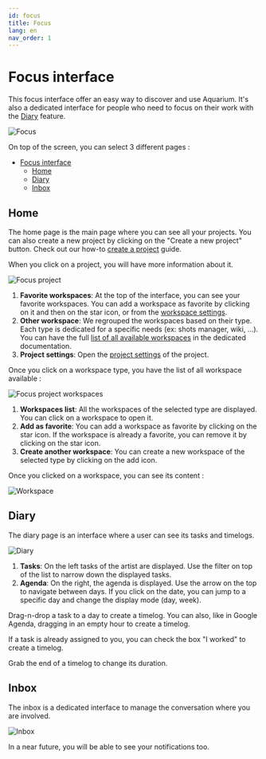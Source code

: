 ```yaml
---
id: focus
title: Focus
lang: en
nav_order: 1
---
```



# Focus interface

This focus interface offer an easy way to discover and use Aquarium. It's also a dedicated interface for people who need to focus on their work with the [Diary](#diary) feature.

![Focus](../../_medias/focus.png)

On top of the screen, you can select 3 different pages :

- [Focus interface](#focus-interface)
  - [Home](#home)
  - [Diary](#diary)
  - [Inbox](#inbox)

## Home

The home page is the main page where you can see all your projects. You can also create a new project by clicking on the "Create a new project" button. Check out our how-to [create a project](../../how-to/create/project.md) guide.

When you click on a project, you will have more information about it.

![Focus project](../../_medias/focus-project.png)

1. **Favorite workspaces**: At the top of the interface, you can see your favorite workspaces. You can add a workspace as favorite by clicking on it and then on the <span class="aq-icon outline">star</span> icon, or from the [workspace settings](../applications/workspaces.md#favorites).
2. **Other workspace**: We regrouped the workspaces based on their type. Each type is dedicated for a specific needs (ex: shots manager, wiki, ...). You can have the full [list of all available workspaces](../workspaces/index.md) in the dedicated documentation.
3. **Project settings**: Open the [project settings](../applications/projectsettings.md) of the project.

Once you click on a workspace type, you have the list of all workspace available :

![Focus project workspaces](../../_medias/focus-project-workspaces.png)

1. **Workspaces list**: All the workspaces of the selected type are displayed. You can click on a workspace to open it.
2. **Add as favorite**: You can add a workspace as favorite by clicking on the <span class="aq-icon outline">star</span> icon. If the workspace is already a favorite, you can remove it by clicking on the <span class="aq-icon">star</span> icon.
3. **Create another workspace**: You can create a new workspace of the selected type by clicking on the <span class="aq-icon">add</span> icon.

Once you clicked on a workspace, you can see its content :

![Workspace](../../_medias/focus-project-workspace.png)

## Diary

The diary page is an interface where a user can see its tasks and timelogs.

![Diary](../../_medias/focus-diary.png)

1. **Tasks**: On the left tasks of the artist are displayed. Use the filter on top of the list to narrow down the displayed tasks.
2. **Agenda**: On the right, the agenda is displayed. Use the arrow on the top to navigate between days. If you click on the date, you can jump to a specific day and change the display mode (day, week).

Drag-n-drop a task to a day to create a timelog. You can also, like in Google Agenda, dragging in an empty hour to create a timelog.

If a task is already assigned to you, you can check the box "I worked" to create a timelog.

Grab the end of a timelog to change its duration.

## Inbox

The inbox is a dedicated interface to manage the conversation where you are involved.

![Inbox](../../_medias/focus-inbox.png)

In a near future, you will be able to see your notifications too.

